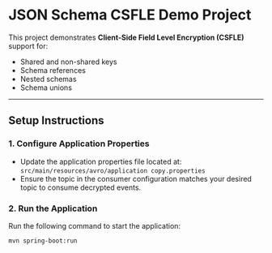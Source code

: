 # JSON Schema CSFLE Demo Project

This project demonstrates **Client-Side Field Level Encryption (CSFLE)** support for:  
- Shared and non-shared keys  
- Schema references  
- Nested schemas  
- Schema unions  

---

## **Setup Instructions**

### 1. Configure Application Properties
- Update the application properties file located at:  
  `src/main/resources/avro/application copy.properties`
- Ensure the topic in the consumer configuration matches your desired topic to consume decrypted events.

### 2. Run the Application
Run the following command to start the application:  
```bash
mvn spring-boot:run

